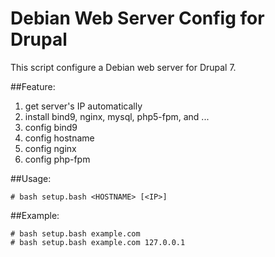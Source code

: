# Debian Web Server Config for Drupal

This script configure a Debian web server for Drupal 7.

##Feature:
  1. get server's IP automatically
  2. install bind9, nginx, mysql, php5-fpm, and ...
  3. config bind9
  4. config hostname
  5. config nginx
  6. config php-fpm


##Usage: 

    # bash setup.bash <HOSTNAME> [<IP>]


##Example:

    # bash setup.bash example.com
    # bash setup.bash example.com 127.0.0.1
